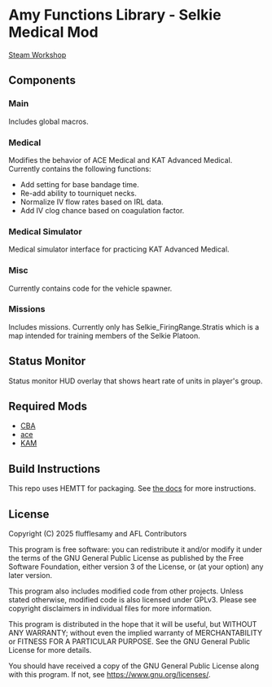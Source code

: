 # Amy Functions Library - Selkie Medical Mod

[Steam Workshop](https://steamcommunity.com/sharedfiles/filedetails/?id=3513989482)

## Components

### Main

Includes global macros.

### Medical

Modifies the behavior of ACE Medical and KAT Advanced Medical. Currently contains the following functions:

- Add setting for base bandage time.
- Re-add ability to tourniquet necks.
- Normalize IV flow rates based on IRL data.
- Add IV clog chance based on coagulation factor.

### Medical Simulator

Medical simulator interface for practicing KAT Advanced Medical.

### Misc

Currently contains code for the vehicle spawner.

### Missions

Includes missions. Currently only has Selkie_FiringRange.Stratis which is a map intended for training members of the Selkie Platoon.

## Status Monitor

Status monitor HUD overlay that shows heart rate of units in player's group.

## Required Mods

- [CBA](https://github.com/CBATeam/CBA_A3)
- [ace](https://github.com/acemod/ACE3)
- [KAM](https://github.com/KAT-Advanced-Medical/KAM)

## Build Instructions

This repo uses HEMTT for packaging. See [the docs](https://hemtt.dev/) for more instructions.

## License

Copyright (C) 2025 flufflesamy and AFL Contributors

This program is free software: you can redistribute it and/or modify it under the terms of the GNU General Public License as published by the Free Software Foundation, either version 3 of the License, or (at your option) any later version.

This program also includes modified code from other projects. Unless stated otherwise, modified code is also licensed under GPLv3. Please see copyright disclaimers in individual files for more information.

This program is distributed in the hope that it will be useful, but WITHOUT ANY WARRANTY; without even the implied warranty of MERCHANTABILITY or FITNESS FOR A PARTICULAR PURPOSE. See the GNU General Public License for more details.

You should have received a copy of the GNU General Public License along with this program. If not, see <https://www.gnu.org/licenses/>.
